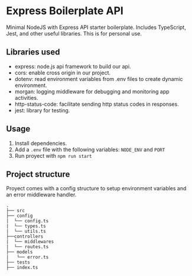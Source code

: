 # Express Boilerplate API

Minimal NodeJS with Express API starter boilerplate. Includes TypeScript, Jest, and other useful libraries. This is for personal use.

## Libraries used

- express: node.js api framework to build our api.
- cors: enable cross origin in our project.
- dotenv: read environment variables from .env files to create dynamic environment.
- morgan: logging middleware for debugging and monitoring app activities.
- http-status-code: facilitate sending http status codes in responses.
- jest: library for testing.

## Usage

1. Install dependencies.
2. Add a `.env` file with the following variables: `NODE_ENV` and `PORT`
3. Run proyect with `npm run start`

## Project structure

Proyect comes with a config structure to setup environment variables and an error middleware handler.

```
.  
├── src  
├── config  
|  └── config.ts  
|  └── types.ts  
|  └── utils.ts  
├──controllers  
|  └── middlewares  
|  └── routes.ts  
├── models  
|   └── error.ts  
├── tests  
├── index.ts  
```
